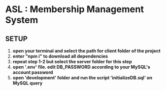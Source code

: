 # ASL : Membership Management System

## SETUP
1. **open your terminal and select the path for client folder of the project**
2. **enter "npm i" to download all dependencies**
3. **repeat step 1-2 but select the server folder for this step**
4. **open '.env' file. edit DB_PASSWORD according to your MySQL's account password**
5. **open 'development' folder and run the script 'initializeDB.sql' on MySQL query** 
